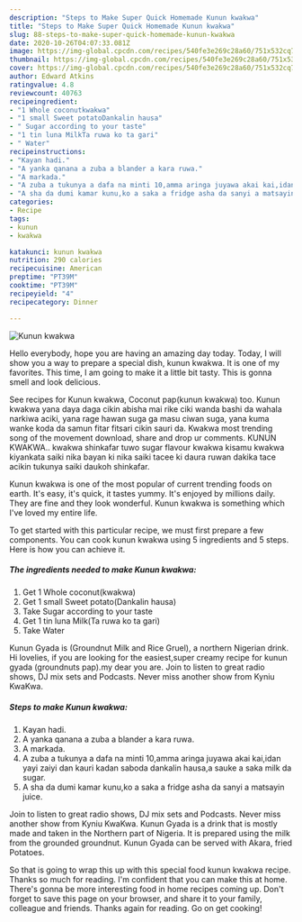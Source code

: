 ```yaml
---
description: "Steps to Make Super Quick Homemade Kunun kwakwa"
title: "Steps to Make Super Quick Homemade Kunun kwakwa"
slug: 88-steps-to-make-super-quick-homemade-kunun-kwakwa
date: 2020-10-26T04:07:33.081Z
image: https://img-global.cpcdn.com/recipes/540fe3e269c28a60/751x532cq70/kunun-kwakwa-recipe-main-photo.jpg
thumbnail: https://img-global.cpcdn.com/recipes/540fe3e269c28a60/751x532cq70/kunun-kwakwa-recipe-main-photo.jpg
cover: https://img-global.cpcdn.com/recipes/540fe3e269c28a60/751x532cq70/kunun-kwakwa-recipe-main-photo.jpg
author: Edward Atkins
ratingvalue: 4.8
reviewcount: 40763
recipeingredient:
- "1 Whole coconutkwakwa"
- "1 small Sweet potatoDankalin hausa"
- " Sugar according to your taste"
- "1 tin luna MilkTa ruwa ko ta gari"
- " Water"
recipeinstructions:
- "Kayan hadi."
- "A yanka qanana a zuba a blander a kara ruwa."
- "A markada."
- "A zuba a tukunya a dafa na minti 10,amma aringa juyawa akai kai,idan yayi zaiyi dan kauri kadan saboda dankalin hausa,a sauke a saka milk da sugar."
- "A sha da dumi kamar kunu,ko a saka a fridge asha da sanyi a matsayin juice."
categories:
- Recipe
tags:
- kunun
- kwakwa

katakunci: kunun kwakwa 
nutrition: 290 calories
recipecuisine: American
preptime: "PT39M"
cooktime: "PT39M"
recipeyield: "4"
recipecategory: Dinner

---
```



![Kunun kwakwa](https://img-global.cpcdn.com/recipes/540fe3e269c28a60/751x532cq70/kunun-kwakwa-recipe-main-photo.jpg)

Hello everybody, hope you are having an amazing day today. Today, I will show you a way to prepare a special dish, kunun kwakwa. It is one of my favorites. This time, I am going to make it a little bit tasty. This is gonna smell and look delicious.

See recipes for Kunun kwakwa, Coconut pap(kunun kwakwa) too. Kunun kwakwa yana daya daga cikin abisha mai rike ciki wanda bashi da wahala narkiwa aciki, yana rage hawan suga ga masu ciwan suga, yana kuma wanke koda da samun fitar fitsari cikin sauri da. Kwakwa most trending song of the movement download, share and drop ur comments. KUNUN KWAKWA.. kwakwa shinkafar tuwo sugar flavour kwakwa kisamu kwakwa kiyankata saiki nika bayan ki nika saiki tacee ki daura ruwan dakika tace acikin tukunya saiki daukoh shinkafar.

Kunun kwakwa is one of the most popular of current trending foods on earth. It's easy, it's quick, it tastes yummy. It's enjoyed by millions daily. They are fine and they look wonderful. Kunun kwakwa is something which I've loved my entire life.


To get started with this particular recipe, we must first prepare a few components. You can cook kunun kwakwa using 5 ingredients and 5 steps. Here is how you can achieve it.

<!--inarticleads1-->

##### The ingredients needed to make Kunun kwakwa:

1. Get 1 Whole coconut(kwakwa)
1. Get 1 small Sweet potato(Dankalin hausa)
1. Take  Sugar according to your taste
1. Get 1 tin luna Milk(Ta ruwa ko ta gari)
1. Take  Water


Kunun Gyada is (Groundnut Milk and Rice Gruel), a northern Nigerian drink. Hi lovelies, if you are looking for the easiest,super creamy recipe for kunun gyada (groundnuts pap).my dear you are. Join to listen to great radio shows, DJ mix sets and Podcasts. Never miss another show from Kyniu KwaKwa. 

<!--inarticleads2-->

##### Steps to make Kunun kwakwa:

1. Kayan hadi.
1. A yanka qanana a zuba a blander a kara ruwa.
1. A markada.
1. A zuba a tukunya a dafa na minti 10,amma aringa juyawa akai kai,idan yayi zaiyi dan kauri kadan saboda dankalin hausa,a sauke a saka milk da sugar.
1. A sha da dumi kamar kunu,ko a saka a fridge asha da sanyi a matsayin juice.


Join to listen to great radio shows, DJ mix sets and Podcasts. Never miss another show from Kyniu KwaKwa. Kunun Gyada is a drink that is mostly made and taken in the Northern part of Nigeria. It is prepared using the milk from the grounded groundnut. Kunun Gyada can be served with Akara, fried Potatoes. 

So that is going to wrap this up with this special food kunun kwakwa recipe. Thanks so much for reading. I'm confident that you can make this at home. There's gonna be more interesting food in home recipes coming up. Don't forget to save this page on your browser, and share it to your family, colleague and friends. Thanks again for reading. Go on get cooking!

